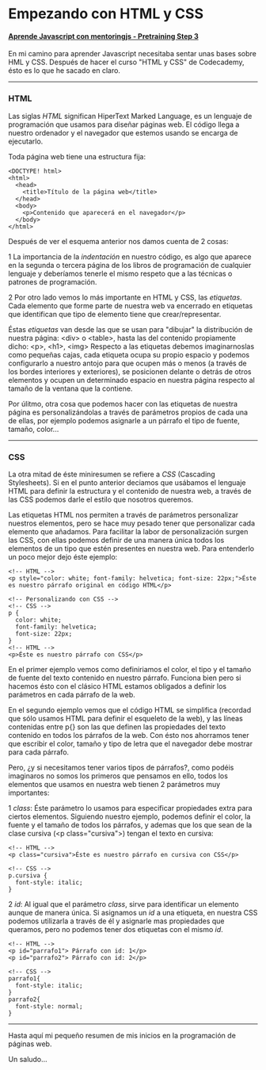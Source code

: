 # Empezando con HTML y CSS
#### [Aprende Javascript con mentoringjs - Pretraining Step 3](http://mentoringjs.com "MentoringJS")

En mi camino para aprender Javascript necesitaba sentar unas bases sobre HML y CSS. Después de hacer el curso "HTML y CSS" de Codecademy, ésto es lo que he sacado en claro.

***

### HTML
Las siglas *HTML* significan HiperText Marked Language, es un lenguaje de programación que usamos para diseñar páginas web. El código llega a nuestro ordenador y el navegador que estemos usando se encarga de ejecutarlo.

Toda página web tiene una estructura fija:

    <DOCTYPE! html>
    <html>
      <head>
        <title>Título de la página web</title>
      </head>
      <body>
        <p>Contenido que aparecerá en el navegador</p>
      </body>
    </html>

Después de ver el esquema anterior nos damos cuenta de 2 cosas:

1 La importancia de la *indentación* en nuestro código, es algo que aparece en la segunda o tercera página de los libros de programación de cualquier lenguaje y deberíamos tenerle el mismo respeto que a las técnicas o patrones de programación.

2 Por otro lado vemos lo más importante en HTML y CSS, las *etiquetas*. Cada elemento que forme parte de nuestra web va encerrado en etiquetas que identifican que tipo de elemento tiene que crear/representar.

Éstas *etiquetas* van desde las que se usan para "dibujar" la distribución de nuestra página: \<div> o \<table>, hasta las del contenido propiamente dicho: \<p>, \<h1>, \<img> Respecto a las etiquetas debemos imaginarnoslas como pequeñas cajas, cada etiqueta ocupa su propio espacio y podemos configurarlo a nuestro antojo para que ocupen más o menos (a través de los bordes interiores y exteriores), se posicionen delante o detrás de otros elementos y ocupen un determinado espacio en nuestra página respecto al tamaño de la ventana que la contiene.

Por úlitmo, otra cosa que podemos hacer con las etiquetas de nuestra página es personalizándolas a través de parámetros propios de cada una de ellas, por ejemplo podemos asignarle a un párrafo el tipo de fuente, tamaño, color...

***

### CSS
La otra mitad de éste miniresumen se refiere a *CSS* (Cascading Stylesheets). Si en el punto anterior deciamos que usábamos el lenguaje HTML para definir la estructura y el contenido de nuestra web, a través de las CSS podemos darle el estilo que nosotros queremos.

Las etiquetas HTML nos permiten a través de parámetros personalizar nuestros elementos, pero se hace muy pesado tener que personalizar cada elemento que añadamos. Para facilitar la labor de personalización surgen las CSS, con ellas podemos definir de una manera única todos los elementos de un tipo que estén presentes en nuestra web. Para entenderlo un poco mejor dejo éste ejemplo:

    <!-- HTML -->
    <p style="color: white; font-family: helvetica; font-size: 22px;">Éste es nuestro párrafo original en código HTML</p>

    <!-- Personalizando con CSS -->
    <!-- CSS -->
    p {
      color: white;
      font-family: helvetica;
      font-size: 22px;
    }
    <!-- HTML -->
    <p>Éste es nuestro párrafo con CSS</p>

En el primer ejemplo vemos como definiriamos el color, el tipo y el tamaño de fuente del texto contenido en nuestro párrafo. Funciona bien pero si hacemos ésto con el clásico HTML estamos obligados a definir los parámetros en cada párrafo de la web.

En el segundo ejemplo vemos que el código HTML se simplifica (recordad que sólo usamos HTML para definir el esqueleto de la web), y las líneas contenidas entre p{} son las que definen las propiedades del texto contenido en todos los párrafos de la web. Con ésto nos ahorramos tener que escribir el color, tamaño y tipo de letra que el navegador debe mostrar para cada párrafo.

Pero, ¿y si necesitamos tener varios tipos de párrafos?, como podéis imaginaros no somos los primeros que pensamos en ello, todos los elementos que usamos en nuestra web tienen 2 parámetros muy importantes:

1 *class*: Éste parámetro lo usamos para especificar propiedades extra para ciertos elementos. Siguiendo nuestro ejemplo, podemos definir el color, la fuente y el tamaño de todos los párrafos, y ademas que los que sean de la clase cursiva (\<p class="cursiva">) tengan el texto en cursiva:

    <!-- HTML -->
    <p class="cursiva">Éste es nuestro párrafo en cursiva con CSS</p>

    <!-- CSS -->
    p.cursiva {
      font-style: italic;
    }

2 *id*: Al igual que el parámetro *class*, sirve para identificar un elemento aunque de manera única. Si asignamos un *id* a una etiqueta, en nuestra CSS podemos utilizarla a través de él y asignarle mas propiedades que queramos, pero no podemos tener dos etiquetas con el mismo *id*.

    <!-- HTML -->
    <p id="parrafo1"> Párrafo con id: 1</p>
    <p id="parrafo2"> Párrafo con id: 2</p>

    <!-- CSS -->
    parrafo1{
      font-style: italic;
    }
    parrafo2{
      font-style: normal;
    }

***

Hasta aquí mi pequeño resumen de mis inicios en la programación de páginas web.

Un saludo...
